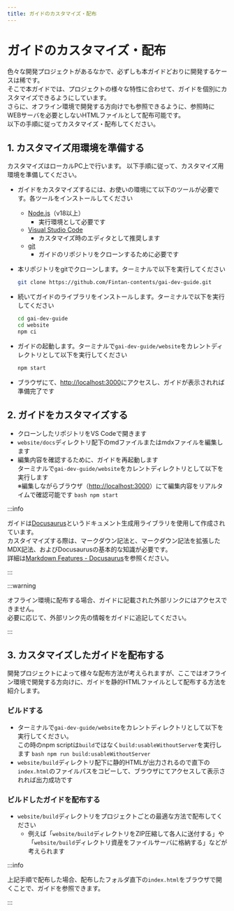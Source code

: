 ```yaml
---
title: ガイドのカスタマイズ・配布
---
```


# ガイドのカスタマイズ・配布

色々な開発プロジェクトがあるなかで、必ずしも本ガイドどおりに開発するケースは稀です。<br/>
そこで本ガイドでは、プロジェクトの様々な特性に合わせて、ガイドを個別にカスタマイズできるようにしています。<br/>
さらに、オフライン環境で開発する方向けでも参照できるように、参照時にWEBサーバを必要としないHTMLファイルとして配布可能です。<br/>
以下の手順に従ってカスタマイズ・配布してください。

## 1. カスタマイズ用環境を準備する

カスタマイズはローカルPC上で行います。
以下手順に従って、カスタマイズ用環境を準備してください。

- ガイドをカスタマイズするには、お使いの環境にて以下のツールが必要です。各ツールをインストールしてください
  - [Node.js](https://nodejs.org/en/)（v18以上）
    - 実行環境として必要です
  - [Visual Studio Code](https://code.visualstudio.com/)
    - カスタマイズ時のエディタとして推奨します
  - [git](https://git-scm.com/)
    - ガイドのリポジトリをクローンするために必要です

- 本リポジトリをgitでクローンします。ターミナルで以下を実行してください

  ```bash
  git clone https://github.com/Fintan-contents/gai-dev-guide.git
  ```

- 続いてガイドのライブラリをインストールします。ターミナルで以下を実行してください

  ```bash
  cd gai-dev-guide
  cd website
  npm ci
  ```

- ガイドの起動します。ターミナルで`gai-dev-guide/website`をカレントディレクトリとして以下を実行してください

  ```bash
  npm start
  ```

- ブラウザにて、[http://localhost:3000](http://localhost:3000)にアクセスし、ガイドが表示されれば準備完了です

## 2. ガイドをカスタマイズする

- クローンしたリポジトリをVS Codeで開きます
- `website/docs`ディレクトリ配下のmdファイルまたはmdxファイルを編集します
- 編集内容を確認するために、ガイドを再起動します<br/>
ターミナルで`gai-dev-guide/website`をカレントディレクトリとして以下を実行します<br/>
※編集しながらブラウザ（[http://localhost:3000](http://localhost:3000)）にて編集内容をリアルタイムで確認可能です
      ```bash
      npm start
      ```

:::info

ガイドは[Docusaurus](https://docusaurus.io/)というドキュメント生成用ライブラリを使用して作成されています。<br/>
カスタイマイズする際は、マークダウン記法と、マークダウン記法を拡張したMDX記法、およびDocusaurusの基本的な知識が必要です。<br/>
詳細は[Markdown Features - Docusaurus](https://docusaurus.io/docs/markdown-features)を参照ください。

:::

:::warning

オフライン環境に配布する場合、ガイドに記載された外部リンクにはアクセスできません。<br/>
必要に応じて、外部リンク先の情報をガイドに追記してください。

:::

## 3. カスタマイズしたガイドを配布する

開発プロジェクトによって様々な配布方法が考えられますが、ここではオフライン環境で開発する方向けに、ガイドを静的HTMLファイルとして配布する方法を紹介します。

### ビルドする

- ターミナルで`gai-dev-guide/website`をカレントディレクトリとして以下を実行してください。<br/>
この時のnpm scriptは`build`ではなく`build:usableWithoutServer`を実行します
      ```bash
      npm run build:usableWithoutServer
      ```
- `website/build`ディレクトリ配下に静的HTMLが出力されるので直下の`index.html`のファイルパスをコピーして、ブラウザにてアクセスして表示されれば出力成功です

### ビルドしたガイドを配布する

- `website/build`ディレクトリをプロジェクトごとの最適な方法で配布してください
  - 例えば「`website/build`ディレクトリをZIP圧縮して各人に送付する」や「`website/build`ディレクトリ資産をファイルサーバに格納する」などが考えられます

:::info

上記手順で配布した場合、配布したフォルダ直下の`index.html`をブラウザで開くことで、ガイドを参照できます。

:::
